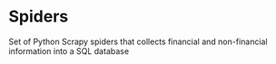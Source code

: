 # Spiders
Set of Python Scrapy spiders that collects financial and non-financial information into a SQL database

